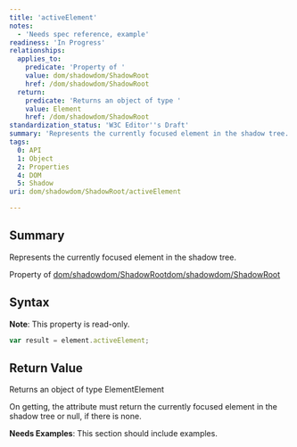 ```yaml
---
title: 'activeElement'
notes:
  - 'Needs spec reference, example'
readiness: 'In Progress'
relationships:
  applies_to:
    predicate: 'Property of '
    value: dom/shadowdom/ShadowRoot
    href: /dom/shadowdom/ShadowRoot
  return:
    predicate: 'Returns an object of type '
    value: Element
    href: /dom/shadowdom/ShadowRoot
standardization_status: 'W3C Editor''s Draft'
summary: 'Represents the currently focused element in the shadow tree.'
tags:
  0: API
  1: Object
  2: Properties
  4: DOM
  5: Shadow
uri: dom/shadowdom/ShadowRoot/activeElement

---
```

## Summary

Represents the currently focused element in the shadow tree.

Property of [dom/shadowdom/ShadowRoot](/dom/shadowdom/ShadowRoot)[dom/shadowdom/ShadowRoot](/dom/shadowdom/ShadowRoot)

## Syntax

**Note**: This property is read-only.

``` js
var result = element.activeElement;
```

## Return Value

Returns an object of type ElementElement

On getting, the attribute must return the currently focused element in the shadow tree or null, if there is none.

**Needs Examples**: This section should include examples.

